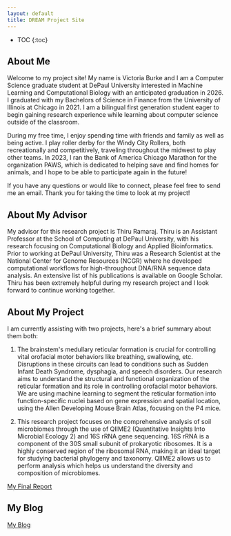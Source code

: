 ```yaml
---
layout: default
title: DREAM Project Site
---
```


* TOC
{:toc}

## About Me

Welcome to my project site! My name is Victoria Burke and I am a Computer Science graduate student at DePaul University interested in Machine Learning and Computational Biology with an anticipated graduation in 2026. I graduated with my Bachelors of Science in Finance from the University of Illinois at Chicago in 2021. I am a bilingual first generation student eager to begin gaining research experience while learning about computer science outside of the classroom. 

During my free time, I enjoy spending time with friends and family as well as being active. I play roller derby for the Windy City Rollers, both recreationally and competitively, traveling throughout the midwest to play other teams. In 2023, I ran the Bank of America Chicago Marathon for the organization PAWS, which is dedicated to helping save and find homes for animals, and I hope to be able to participate again in the future! 

If you have any questions or would like to connect, please feel free to send me an email. 
Thank you for taking the time to look at my project!



## About My Advisor

My advisor for this research project is Thiru Ramaraj. Thiru is an Assistant Professor at the School of Computing at DePaul University, with his research focusing on Computational Biology and Applied Bioinformatics. Prior to working at DePaul University, Thiru was a Research Scientist at the National Center for Genome Resources (NCGR) where he developed computational workflows for high-throughout DNA/RNA sequence data analysis. An extensive list of his publications is available on Google Scholar. Thiru has been extremely helpful during my research project and I look forward to continue working together. 

## About My Project

I am currently assisting with two projects, here's a brief summary about them both: 


1. The brainstem's medullary reticular formation is crucial for controlling vital orofacial motor behaviors like breathing, swallowing, etc. Disruptions in these circuits can lead to conditions such as Sudden Infant Death Syndrome, dysphagia, and speech disorders. Our research aims to understand the structural and functional organization of the reticular formation and its role in controlling orofacial motor behaviors. We are using machine learning to segment the reticular formation into function-specific nuclei based on gene expression and spatial location, using the Allen Developing Mouse Brain Atlas, focusing on the P4 mice. 

2. This research project focuses on the comprehensive analysis of soil microbiomes through the use of QIIME2 (Quantitative Insights Into Microbial Ecology 2) and 16S rRNA gene sequencing. 16S rRNA is a component of the 30S small subunit of prokaryotic ribosomes. It is a highly conserved region of the ribosomal RNA, making it an ideal target for studying bacterial phylogeny and taxonomy. QIIME2 allows us to perform analysis which helps us understand the diversity and composition of microbiomes.

[My Final Report](files/finalreport.pdf)

## My Blog

[My Blog](blog.html)
